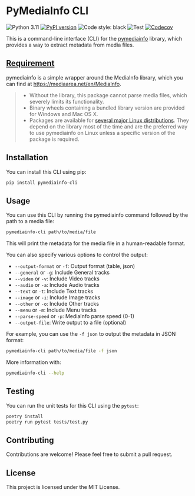 # PyMediaInfo CLI

![Python 3.11](https://img.shields.io/badge/python-3.11-blue.svg)
[![PyPI version](https://badge.fury.io/py/pymediainfo-cli.svg)](https://badge.fury.io/py/pymediainfo-cli)
![Code style: black](https://img.shields.io/badge/code%20style-black-000000.svg)
![Test](https://github.com/GuiEpi/pymediainfo-cli/actions/workflows/python-ci.yml/badge.svg)
[![Codecov](https://codecov.io/gh/GuiEpi/pymediainfo-cli/graph/badge.svg?token=9EK12X8FX9)](https://codecov.io/gh/GuiEpi/pymediainfo-cli)

This is a command-line interface (CLI) for the [pymediainfo](https://pypi.org/project/pymediainfo/) library, which provides a way to extract metadata from media files.

## [Requirement](https://pymediainfo.readthedocs.io/en/stable/index.html#requirements)
pymediainfo is a simple wrapper around the MediaInfo library, which you can find at https://mediaarea.net/en/MediaInfo.
> * Without the library, this package cannot parse media files, which severely limits its functionality.
> * Binary wheels containing a bundled library version are provided for Windows and Mac OS X.
> * Packages are available for [several major Linux distributions](https://repology.org/project/python:pymediainfo/versions). They depend on the library most of the time and are the preferred way to use pymediainfo on Linux unless a specific version of the package is required.

## Installation
You can install this CLI using pip:

```bash
pip install pymediainfo-cli
```

## Usage
You can use this CLI by running the pymediainfo command followed by the path to a media file:
```bash
pymediainfo-cli path/to/media/file
```
This will print the metadata for the media file in a human-readable format.

You can also specify various options to control the output:
* `--output-format` or `-f`: Output format (table, json)
* `--general` or `-g`: Include General tracks
* `--video` or `-v`: Include Video tracks
* `--audio` or `-a`: Include Audio tracks
* `--text` or `-t`: Include Text tracks
* `--image` or `-i`: Include Image tracks
* `--other` or `-o`: Include Other tracks
* `--menu` or `-m`: Include Menu tracks
* `--parse-speed` or `-p`: MediaInfo parse speed (0-1)
* `--output-file`: Write output to a file (optional)

For example, you can use the `-f json` to output the metadata in JSON format:
```bash
pymediainfo-cli path/to/media/file -f json
```

More information with:
```bash
pymediainfo-cli --help
```

## Testing
You can run the unit tests for this CLI using the `pytest`:
```bash
poetry install
poetry run pytest tests/test.py
```

## Contributing
Contributions are welcome! Please feel free to submit a pull request.

## License
This project is licensed under the MIT License.